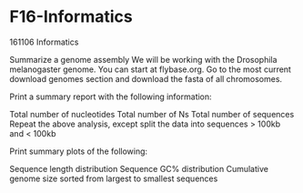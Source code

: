 # F16-Informatics

161106 Informatics

Summarize a genome assembly
We will be working with the Drosophila melanogaster genome. You can start at flybase.org. Go to the most current download genomes section and download the fasta of all chromosomes.

Print a summary report with the following information:

Total number of nucleotides
Total number of Ns
Total number of sequences
Repeat the above analysis, except split the data into sequences > 100kb and < 100kb

Print summary plots of the following:

Sequence length distribution
Sequence GC% distribution
Cumulative genome size sorted from largest to smallest sequences
